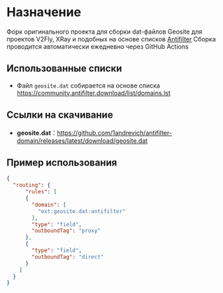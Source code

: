 # Назначение

Форк оригинального проекта для сборки dat-файлов Geosite для проектов V2Fly, XRay и подобных на основе списков [Antifilter](https://antifilter.download/)
Сборка проводится автоматически ежедневно через GitHub Actions

## Использованные списки
- Файл ```geosite.dat``` собирается на основе списка <https://community.antifilter.download/list/domains.lst>

## Ссылки на скачивание

- **geosite.dat**：<https://github.com/1andrevich/antifilter-domain/releases/latest/download/geosite.dat>

## Пример использования

```json
{
  "routing": {
      "rules": [
      {
        "domain": [
          "ext:geosite.dat:antifilter"
        ],
        "type": "field",
        "outboundTag": "proxy"
      },
      {
        "type": "field",
        "outboundTag": "direct"
      }
    ]
  }
}
```
